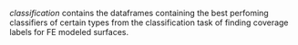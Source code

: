 
*classification* contains the dataframes containing the best perfoming classifiers of certain types from the classification task of finding coverage labels for FE modeled surfaces.